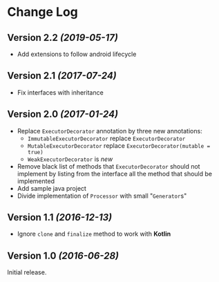 Change Log
==========

Version 2.2 *(2019-05-17)*
----------------------------

 * Add extensions to follow android lifecycle 

Version 2.1 *(2017-07-24)*
----------------------------

 * Fix interfaces with inheritance 

Version 2.0 *(2017-01-24)*
----------------------------

 * Replace `ExecutorDecorator` annotation by three new annotations:
    * `ImmutableExecutorDecorator` replace `ExecutorDecorator`
    * `MutableExecutorDecorator` replace `ExecutorDecorator(mutable = true)`
    * `WeakExecutorDecorator` is _new_
 * Remove black list of methods that `ExecutorDecorator` should not implement by listing from the interface all the method that should be implemented
 * Add sample java project
 * Divide implementation of `Processor` with small "`Generator`s"


Version 1.1 *(2016-12-13)*
----------------------------

 * Ignore `clone` and `finalize` method to work with __Kotlin__
 
Version 1.0 *(2016-06-28)*
----------------------------

 Initial release.